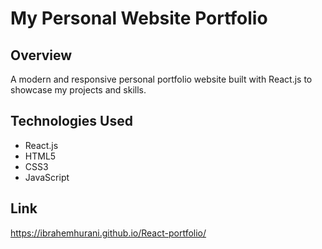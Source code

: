 # My Personal Website Portfolio

## Overview
A modern and responsive personal portfolio website built with React.js to showcase my projects and skills.

## Technologies Used
- React.js
- HTML5
- CSS3
- JavaScript

## Link
https://ibrahemhurani.github.io/React-portfolio/
